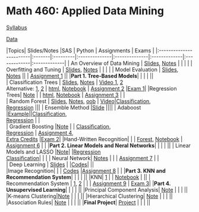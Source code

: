# Math 460: Applied Data Mining

[Syllabus](m460syllabus.html)

[Data](data.html)

|Topics| Slides/Notes |SAS | Python | Assignments | Exams |
|:------------------------|:-------|:---------|:--------------|:--------------|:-------------|:-------------|:-------------|
| An Overview of Data Mining    | [Slides](slides/intro.html), [Notes]()      |        |             |       |
| Overfitting and Tuning  | [Slides](slides/overfitting.pdf), [Notes](slides/overfitting_note.pdf )     |        |            |       |
| Model Evaluation              | [Slides](slides/measuring_performance.pdf), [Notes](slides/measuring_performance_note.pdf)     ||      |   [Assignment 1](assignments/Math460_Assignment1.html)    ||
|**Part 1. Tree-Based Models**|  | |  | ||  
| Classification Trees          | [Slides](slides/fa21_classification_tree2_original.pdf), [Notes](slides/fa23_classification_tree2_note.pdf)     | [Video 1](https://bryant.hosted.panopto.com/Panopto/Pages/Viewer.aspx?id=149629c1-f821-4b97-9c2f-b088010c70e4), [2](https://bryant.hosted.panopto.com/Panopto/Pages/Viewer.aspx?id=cacc4e6b-a4e5-4628-b8ee-b08a010b2c11) <br> Alternative: [1](https://bryant.hosted.panopto.com/Panopto/Pages/Viewer.aspx?id=5d52b5d5-d4c7-4c26-b97f-af1e010b9304), [2](https://bryant.hosted.panopto.com/Panopto/Pages/Viewer.aspx?id=1b1ea9bc-81dd-48c8-a8c9-af20010860b9)     | [html](python/fa23/tree_classification.html),  [Notebook](python/fa23/tree_classification.ipynb)         |  [Assignment 2](assignments/Math460_Assignment2.html)     |[Exam 1](exams/Exam1/Exam1_fa22.html)|
|Regression Trees| [Note](slides/Regression_Trees.pdf) |  | [html](python/fa23/tree_regression.html), [Notebook](python/fa23/tree_regression.ipynb)  | [Assignment 3](assignments/assignment3_fa23.html)  | |  
| Random Forest                 | [Slides](slides/rf.pdf), [Notes](slides/rf_note_fa23.pdf), [oob](slides/oob.pdf)    |  [Video](https://bryant.hosted.panopto.com/Panopto/Pages/Viewer.aspx?id=3d0f4009-d088-40d0-b457-b0910102e606)|[Classification](python/fa23/rf_classification.html), <br> [Regression](python/fa23/rf_regression.html) |||
| Ensemble Method  |[Slide](gganimate/boosting3.html) ||||
| Adaboost                      |[Example](gganimate/adaboost.html)||[Classification](python/fa23/adaboost_classification.html), <br> [Regression](python/fa23/adaboost_regression.html)       |  |     
| Gradient Boosting                      |[Note](slides/Adaboost_note.pdf)                   |        |  [Classification](python/fa23/gb_classification.html), <br> [Regression](python/fa23/gb_regression.html)      |  [Assignment 4](assignments/assignment4_fa23.html), <br> [Extra Credits](assignments/assignment5_fa23.html)  |[Exam 2](exams/Exam2/Exam2.html)|
|Hand-Written Recognition|  | | [Forest](python/digits/fa23/image_recognition_rf.html), [Notebook](python/digits/fa23/image_recognition_rf.ipynb) | [Assignment 6](assignments/assignment6_fa23.html) |  |
|**Part 2. Linear Models and Neral Networks**|  | |  | || 
| Linear Models and LASSO       |[Note](gganimate/lm_fa23.pdf)|     |[Regression](python/lasso_regression_practice.html)<br> [Classification](python/lasso_classification_fa21.html)|    |  |
| Neural Network|   [Notes](notes/nn.pdf)           |     |        |   [Assignment 7](assignments/assignment7_fa23.html)         |  |     
| Deep Learning | [Slides](gganimate/cnn.html)  |     |[Codes](https://colab.research.google.com/drive/1tSF1TJrGnneJ3fScV3PUQQk5PiGQuK5l?usp=sharing)|  ||  
|Image Recognition| | | [Codes](https://colab.research.google.com/drive/1w08iZYxummujaJ3u_NRBWKQxPpF3BL2H?authuser=1)  |[Assignment 8](assignments/assignment8_fa23.html)  |  |
|**Part 3. KNN and Recommendation System**|  | |  | ||
|KNN| [1](slides/knn.html) | | [Notebook](python/knn.html) | ||
| Recommendation System         | [1](slides/rs2.html), [2](slides/Netflix_Prize.pdf)             | |       | [Assignment 9](assignments/assignment9_fa23.html)           | [Exam 3](exams/Exam3/Exam3.html)| 
|**Part 4. Unsupervised Learning**|  | |  | ||
|Principal Component Analysis| [Note](slides/pca.pdf)  | |  | ||
|K-means Clustering|[Note](slides/clustering_kmeans.pdf)   | |  | ||
|Hierarchical Clustering| [Note](slides/clustering_hc.pdf)  | |  | ||
|Association Rules| [Note](notes/association_rules.pdf)  | |  | ||
|**Final Project**| [Project](final/Math460_Final.html) | |  | ||
